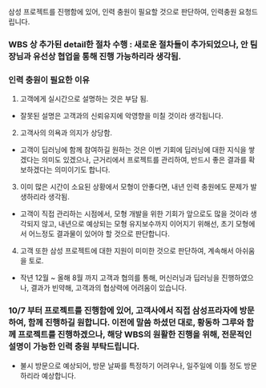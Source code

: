 삼성 프로젝트를 진행함에 있어, 인력 충원이 필요할 것으로 판단하여, 인력충원 요청드립니다.


### WBS 상 추가된 detail한 절차 수행 : 새로운 절차들이 추가되었으나, 안 팀장님과 유선상 협업을 통해 진행 가능하리라 생각됨.

### 인력 충원이 필요한 이유
1. 고객에게 실시간으로 설명하는 것은 부담 됨.
- 잘못된 설명은 고객과의 신뢰유지에 악영향을 미칠 것이라 생각됩니다.

2. 고객사의 의욕과 의지가 상당함.
- 고객이 딥러닝에 함께 참여하길 원하는 것은 이번 기회에 딥러닝에 대한 지식을 쌓겠다는 의미도 있겠으나, 근거리에서 프로젝트를 관리하여, 반드시 좋은 결과를 확보하겠다는 의미이기도 합니다.

3. 이미 많은 시간이 소요된 상황에서 모형이 안좋다면, 내년 인력 충원에도 문제가 발생하리라 생각됨.
- 고객이 직접 관리하는 시점에서, 모형 개발을 위한 기회가 앞으로도 많을 것이라 생각되지 않고, 내년으로 예상되는 모형 유지보수까지 이어지기 위해선, 초기 모형에서 어느정도 결과물이 있어야 할 것으로 판단합니다.

4. 고객 또한 삼성 프로젝트에 대한 지원이 미미한 것으로 판단하여, 계속해서 아쉬움을 토로.
- 작년 12월 ~ 올해 8월 까지 고객과 협의를 통해, 머신러닝과 딥러닝을 진행하였으나, 결과가 빈약해, 고객과의 협상력에 어려움이 있습니다.


### 10/7 부터 프로젝트를 진행함에 있어, 고객사에서 직접 삼성프라자에 방문하여, 함께 진행하길 원합니다. 이전에 말씀 하셨던 대로, 황동하 그루와 함께 프로젝트를 진행하겠으나, 해당 WBS의 원활한 진행을 위해, 전문적인 설명이 가능한 인력 충원 부탁드립니다. 
- 불시 방문으로 예상되어, 방문 날짜를 특정하기 어려우나, 일주일에 이틀 정도 방문하리라 예상합니다.
